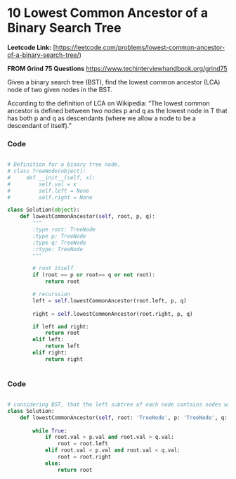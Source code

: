 # 10 Lowest Common Ancestor of a Binary Search Tree


**Leetcode Link:** [https://leetcode.com/problems/lowest-common-ancestor-of-a-binary-search-tree/)

**FROM Grind 75 Questions** https://www.techinterviewhandbook.org/grind75

Given a binary search tree (BST), find the lowest common ancestor (LCA) node of two given nodes in the BST.

According to the definition of LCA on Wikipedia: “The lowest common ancestor is defined between two nodes p and q as the lowest node in T that has both p and q as descendants (where we allow a node to be a descendant of itself).”

### Code

```python

# Definition for a binary tree node.
# class TreeNode(object):
#     def __init__(self, x):
#         self.val = x
#         self.left = None
#         self.right = None

class Solution(object):
    def lowestCommonAncestor(self, root, p, q):
        """
        :type root: TreeNode
        :type p: TreeNode
        :type q: TreeNode
        :rtype: TreeNode
        """

        # root itself
        if (root == p or root== q or not root):
            return root

        # recurssion
        left = self.lowestCommonAncestor(root.left, p, q)
        
        right = self.lowestCommonAncestor(root.right, p, q)

        if left and right:
            return root
        elif left:
            return left
        elif right:
            return right
        
 ```

### Code

```python

# considering BST, that the left subtree of each node contains nodes with smaller values and the right subtree contains nodes with greater values
class Solution:
    def lowestCommonAncestor(self, root: 'TreeNode', p: 'TreeNode', q: 'TreeNode') -> 'TreeNode':
        
        while True:
            if root.val > p.val and root.val > q.val:
                root = root.left
            elif root.val < p.val and root.val < q.val:
                root = root.right
            else:
                return root

 ```

